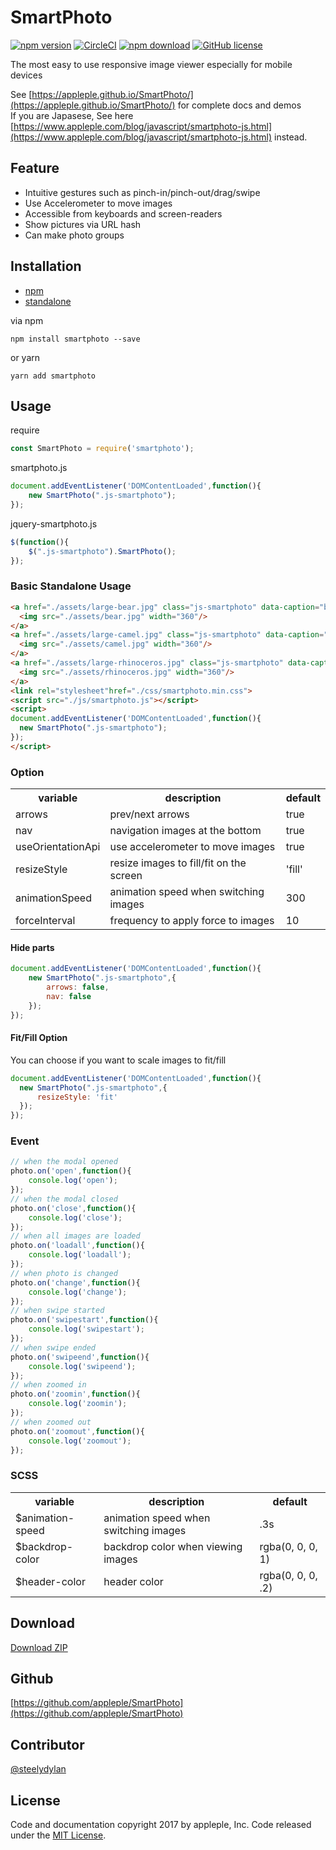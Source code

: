 # SmartPhoto
[![npm version](https://badge.fury.io/js/smartphoto.svg)](https://badge.fury.io/js/smartphoto)
[![CircleCI](https://circleci.com/gh/appleple/SmartPhoto/tree/master.svg?style=shield)](https://circleci.com/gh/appleple/SmartPhoto/tree/master)
[![npm download](http://img.shields.io/npm/dm/smartphoto.svg)](https://www.npmjs.com/package/smartphoto)
[![GitHub license](https://img.shields.io/badge/license-MIT-brightgreen.svg)](https://raw.githubusercontent.com/appleple/SmartPhoto/master/LICENSE)

The most easy to use responsive image viewer especially for mobile devices

See [https://appleple.github.io/SmartPhoto/](https://appleple.github.io/SmartPhoto/) for complete docs and demos<br/>
If you are Japasese, See here [https://www.appleple.com/blog/javascript/smartphoto-js.html](https://www.appleple.com/blog/javascript/smartphoto-js.html) instead.

## Feature
- Intuitive gestures such as pinch-in/pinch-out/drag/swipe
- Use Accelerometer to move images
- Accessible from keyboards and screen-readers
- Show pictures via URL hash
- Can make photo groups

## Installation
- [npm](https://www.npmjs.com/package/smartphoto)
- [standalone](https://raw.githubusercontent.com/appleple/smart-photo/master/js/smartphoto.js)

via npm
```shell
npm install smartphoto --save
```

or yarn

```shell
yarn add smartphoto
```

## Usage
require
```js
const SmartPhoto = require('smartphoto');
```

smartphoto.js
```js
document.addEventListener('DOMContentLoaded',function(){
    new SmartPhoto(".js-smartphoto");
});
```

jquery-smartphoto.js
```js
$(function(){
    $(".js-smartphoto").SmartPhoto();
});
```

### Basic Standalone Usage

```html
<a href="./assets/large-bear.jpg" class="js-smartphoto" data-caption="bear" data-id="bear" data-group="0">
  <img src="./assets/bear.jpg" width="360"/>
</a>
<a href="./assets/large-camel.jpg" class="js-smartphoto" data-caption="camel" data-id="camel" data-group="0">
  <img src="./assets/camel.jpg" width="360"/>
</a>
<a href="./assets/large-rhinoceros.jpg" class="js-smartphoto" data-caption="rhinoceros" data-id="sai" data-group="0">
  <img src="./assets/rhinoceros.jpg" width="360"/>
</a>
<link rel="stylesheet"href="./css/smartphoto.min.css">
<script src="./js/smartphoto.js"></script>
<script>
document.addEventListener('DOMContentLoaded',function(){
  new SmartPhoto(".js-smartphoto");
});
</script>
```

### Option

<table>
	<tr>
		<th>variable</th>
		<th>description</th>
		<th>default</th>
	</tr>
	<tr>
		<td>arrows</td>
		<td>prev/next arrows</td>
		<td>true</td>
	</tr>
	<tr>
		<td>nav</td>
		<td>navigation images at the bottom</td>
		<td>true</td>
	</tr>
	<tr>
		<td>useOrientationApi</td>
		<td>use accelerometer to move images</td>
		<td>true</td>
	</tr>
	<tr>
		<td>resizeStyle</td>
		<td>resize images to fill/fit on the screen</td>
		<td>'fill'</td>
	</tr>
	<tr>
		<td>animationSpeed</td>
		<td>animation speed when switching images</td>
		<td>300</td>
	</tr>
	<tr>
		<td>forceInterval</td>
		<td>frequency to apply force to images</td>
		<td>10</td>
	</tr>
</table>

#### Hide parts
```js
document.addEventListener('DOMContentLoaded',function(){
    new SmartPhoto(".js-smartphoto",{
        arrows: false,
        nav: false
    });
});
```

#### Fit/Fill Option

You can choose if you want to scale images to fit/fill

```js
document.addEventListener('DOMContentLoaded',function(){
  new SmartPhoto(".js-smartphoto",{
      resizeStyle: 'fit'
  });
});
```

### Event

```js
// when the modal opened
photo.on('open',function(){
    console.log('open');
});
// when the modal closed
photo.on('close',function(){
    console.log('close');
});
// when all images are loaded
photo.on('loadall',function(){
    console.log('loadall');
});
// when photo is changed
photo.on('change',function(){
    console.log('change');
});
// when swipe started
photo.on('swipestart',function(){
    console.log('swipestart');
});
// when swipe ended
photo.on('swipeend',function(){
    console.log('swipeend');
});
// when zoomed in
photo.on('zoomin',function(){
    console.log('zoomin');
});
// when zoomed out
photo.on('zoomout',function(){
    console.log('zoomout');
});
```

### SCSS

<table>
	<tr>
		<th>variable</th>
		<th>description</th>
		<th>default</th>
	</tr>
    <tr>
        <td>$animation-speed</td>
        <td>animation speed when switching images</td>
        <td>.3s</td>
    </tr>
    <tr>
        <td>$backdrop-color</td>
        <td>backdrop color when viewing images</td>
        <td>rgba(0, 0, 0, 1)</td>
    </tr>
    <tr>
        <td>$header-color</td>
        <td>header color</td>
        <td>rgba(0, 0, 0, .2)</td>
    </tr>
</table>


## Download
[Download ZIP](https://github.com/appleple/SmartPhoto/archive/master.zip)

## Github
[https://github.com/appleple/SmartPhoto](https://github.com/appleple/SmartPhoto)

## Contributor
[@steelydylan](https://github.com/steelydylan)

## License
Code and documentation copyright 2017 by appleple, Inc. Code released under the [MIT License](https://github.com/appleple/SmartPhoto/blob/master/LICENSE).
